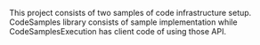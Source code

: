This project consists of two samples of code infrastructure setup.
CodeSamples library consists of sample implementation while CodeSamplesExecution has client code of using those API.
